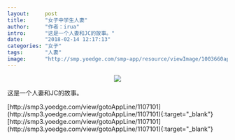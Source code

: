 ```yaml
---
layout:     post
title:      "女子中学生人妻"
author:     "作者：irua"
intro:      "这是一个人妻和JC的故事。"
date:       "2018-02-14 12:17:13"
categories: "女子"
tags:       "人妻"
image:      "http://smp.yoedge.com/smp-app/resource/viewImage/1003660appline.png"
---
```

<div style="text-align: center">
<p><img src="http://smp.yoedge.com/smp-app/resource/viewImage/1003660appline.png"/></p>
</div>
<p class="post-meta">
<span>这是一个人妻和JC的故事。</span>
</p>
[http://smp3.yoedge.com/view/gotoAppLine/1107101](http://smp3.yoedge.com/view/gotoAppLine/1107101){:target="_blank"}
[http://smp3.yoedge.com/view/gotoAppLine/1107101](http://smp3.yoedge.com/view/gotoAppLine/1107101){:target="_blank"}


